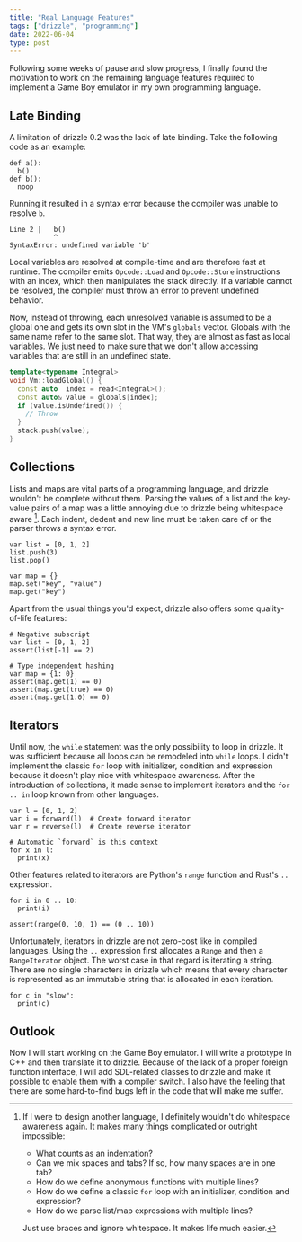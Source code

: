 ```yaml
---
title: "Real Language Features"
tags: ["drizzle", "programming"]
date: 2022-06-04
type: post
---
```

Following some weeks of pause and slow progress, I finally found the motivation to work on the remaining language features required to implement a Game Boy emulator in my own programming language.

## Late Binding
A limitation of drizzle 0.2 was the lack of late binding. Take the following code as an example:

```drizzle
def a():
  b()
def b():
  noop
```

Running it resulted in a syntax error because the compiler was unable to resolve `b`.

```
Line 2 |   b()
           ^
SyntaxError: undefined variable 'b'
```

Local variables are resolved at compile-time and are therefore fast at runtime. The compiler emits `Opcode::Load` and `Opcode::Store` instructions with an index, which then manipulates the stack directly. If a variable cannot be resolved, the compiler must throw an error to prevent undefined behavior.

Now, instead of throwing, each unresolved variable is assumed to be a global one and gets its own slot in the VM's `globals` vector. Globals with the same name refer to the same slot. That way, they are almost as fast as local variables. We just need to make sure that we don't allow accessing variables that are still in an undefined state.

```cpp
template<typename Integral>
void Vm::loadGlobal() {
  const auto  index = read<Integral>();
  const auto& value = globals[index];
  if (value.isUndefined()) {
    // Throw
  }
  stack.push(value);
}
```

## Collections
Lists and maps are vital parts of a programming language, and drizzle wouldn't be complete without them. Parsing the values of a list and the key-value pairs of a map was a little annoying due to drizzle being whitespace aware [^1]. Each indent, dedent and new line must be taken care of or the parser throws a syntax error.

[^1]: If I were to design another language, I definitely wouldn't do whitespace awareness again. It makes many things complicated or outright impossible:

    - What counts as an indentation?
    - Can we mix spaces and tabs? If so, how many spaces are in one tab?
    - How do we define anonymous functions with multiple lines?
    - How do we define a classic `for` loop with an initializer, condition and expression?
    - How do we parse list/map expressions with multiple lines?

    Just use braces and ignore whitespace. It makes life much easier.

```drizzle
var list = [0, 1, 2]
list.push(3)
list.pop()

var map = {}
map.set("key", "value")
map.get("key")
```

Apart from the usual things you'd expect, drizzle also offers some quality-of-life features:

```drizzle
# Negative subscript
var list = [0, 1, 2]
assert(list[-1] == 2)

# Type independent hashing
var map = {1: 0}
assert(map.get(1) == 0)
assert(map.get(true) == 0)
assert(map.get(1.0) == 0)
```

## Iterators
Until now, the `while` statement was the only possibility to loop in drizzle. It was sufficient because all loops can be remodeled into `while` loops. I didn't implement the classic `for` loop with initializer, condition and expression because it doesn't play nice with whitespace awareness. After the introduction of collections, it made sense to implement iterators and the `for .. in` loop known from other languages.

```drizzle
var l = [0, 1, 2]
var i = forward(l)  # Create forward iterator
var r = reverse(l)  # Create reverse iterator

# Automatic `forward` is this context
for x in l:
  print(x)
```

Other features related to iterators are Python's `range` function and Rust's `..` expression.

```drizzle
for i in 0 .. 10:
  print(i)

assert(range(0, 10, 1) == (0 .. 10))
```

Unfortunately, iterators in drizzle are not zero-cost like in compiled languages. Using the `..` expression first allocates a `Range` and then a `RangeIterator` object. The worst case in that regard is iterating a string. There are no single characters in drizzle which means that every character is represented as an immutable string that is allocated in each iteration.

```drizzle
for c in "slow":
  print(c)
```

## Outlook
Now I will start working on the Game Boy emulator. I will write a prototype in C++ and then translate it to drizzle. Because of the lack of a proper foreign function interface, I will add SDL-related classes to drizzle and make it possible to enable them with a compiler switch. I also have the feeling that there are some hard-to-find bugs left in the code that will make me suffer.

